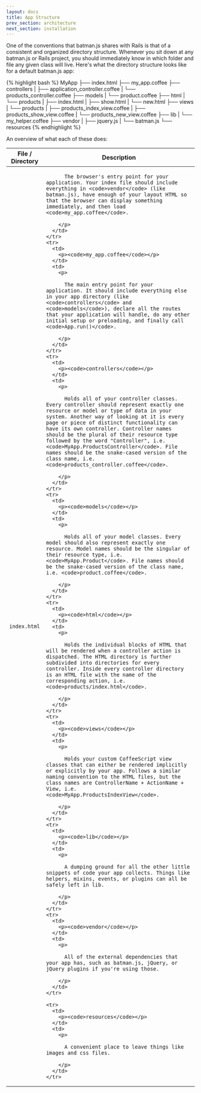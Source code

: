 ```yaml
---
layout: docs
title: App Structure
prev_section: architecture
next_section: installation
---
```


One of the conventions that batman.js shares with Rails is that of a consistent and organized directory structure. Whenever you sit down at any batman.js or Rails project, you should immediately know in which folder and file any given class will live. Here's what the directory structure looks like for a default batman.js app:

{% highlight bash %}
MyApp
├── index.html
├── my_app.coffee
├── controllers
|   ├── application_controller.coffee
|   └── products_controller.coffee
├── models
|   └── product.coffee
├── html
|   └── products
|       ├── index.html
|       ├── show.html
|       └── new.html
├── views
|   └── products
|       ├── products_index_view.coffee
|       ├── products_show_view.coffee
|       └── products_new_view.coffee
├── lib
|   └── my_helper.coffee
├── vendor
|   ├── jquery.js
|   └── batman.js
└── resources
{% endhighlight %}

An overview of what each of these does:

<div class="mobile-side-scroller">
<table>
  <thead>
    <tr>
      <th>File / Directory</th>
      <th>Description</th>
    </tr>
  </thead>
  <tbody>
    <tr>
      <td>
        <p><code>index.html</code></p>
      </td>
      <td>
        <p>

          The browser's entry point for your application. Your index file should include everything in <code>vendor</code> (like batman.js), have enough of your layout HTML so that the browser can display something immediately, and then load <code>my_app.coffee</code>.

        </p>
      </td>
    </tr>
    <tr>
      <td>
        <p><code>my_app.coffee</code></p>
      </td>
      <td>
        <p>

          The main entry point for your application. It should include everything else in your app directory (like <code>controllers</code> and <code>models</code>), declare all the routes that your application will handle, do any other initial setup or preloading, and finally call <code>App.run()</code>.

        </p>
      </td>
    </tr>
    <tr>
      <td>
        <p><code>controllers</code></p>
      </td>
      <td>
        <p>

          Holds all of your controller classes. Every controller should represent exactly one resource or model or type of data in your system. Another way of looking at it is every page or piece of distinct functionality can have its own controller. Controller names should be the plural of their resource type followed by the word "Controller", i.e. <code>MyApp.ProductsController</code>. File names should be the snake-cased version of the class name, i.e. <code>products_controller.coffee</code>.

        </p>
      </td>
    </tr>
    <tr>
      <td>
        <p><code>models</code></p>
      </td>
      <td>
        <p>

          Holds all of your model classes. Every model should also represent exactly one resource. Model names should be the singular of their resource type, i.e. <code>MyApp.Product</code>. File names should be the snake-cased version of the class name, i.e. <code>product.coffee</code>.

        </p>
      </td>
    </tr>
    <tr>
      <td>
        <p><code>html</code></p>
      </td>
      <td>
        <p>

          Holds the individual blocks of HTML that will be rendered when a controller action is dispatched. The HTML directory is further subdivided into directories for every controller. Inside every controller directory is an HTML file with the name of the corresponding action, i.e. <code>products/index.html</code>.

        </p>
      </td>
    </tr>
    <tr>
      <td>
        <p><code>views</code></p>
      </td>
      <td>
        <p>

          Holds your custom CoffeeScript view classes that can either be rendered implicitly or explicitly by your app. Follows a similar naming convention to the HTML files, but the class names are ControllerName + ActionName + View, i.e. <code>MyApp.ProductsIndexView</code>.

        </p>
      </td>
    </tr>
    <tr>
      <td>
        <p><code>lib</code></p>
      </td>
      <td>
        <p>

          A dumping ground for all the other little snippets of code your app collects. Things like helpers, mixins, events, or plugins can all be safely left in lib.

        </p>
      </td>
    </tr>
    <tr>
      <td>
        <p><code>vendor</code></p>
      </td>
      <td>
        <p>

          All of the external dependencies that your app has, such as batman.js, jQuery, or jQuery plugins if you're using those.

        </p>
      </td>
    </tr>

    <tr>
      <td>
        <p><code>resources</code></p>
      </td>
      <td>
        <p>

          A convenient place to leave things like images and css files.

        </p>
      </td>
    </tr>
  </tbody>
</table>
</div>
